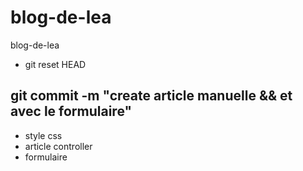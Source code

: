 # blog-de-lea
blog-de-lea

- git reset HEAD

## git commit -m "create article manuelle && et avec le formulaire"
- style css
- article controller
- formulaire

